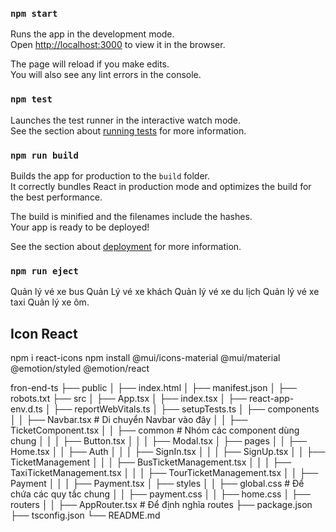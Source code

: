 

### `npm start`

Runs the app in the development mode.\
Open [http://localhost:3000](http://localhost:3000) to view it in the browser.

The page will reload if you make edits.\
You will also see any lint errors in the console.

### `npm test`

Launches the test runner in the interactive watch mode.\
See the section about [running tests](https://facebook.github.io/create-react-app/docs/running-tests) for more information.

### `npm run build`

Builds the app for production to the `build` folder.\
It correctly bundles React in production mode and optimizes the build for the best performance.

The build is minified and the filenames include the hashes.\
Your app is ready to be deployed!

See the section about [deployment](https://facebook.github.io/create-react-app/docs/deployment) for more information.

### `npm run eject`






Quản lý vé xe bus
Quản Lý vé xe khách 
Quản lý vé xe du lịch
Quản lý vé xe taxi
Quản lý xe ôm.

## Icon React
npm i react-icons
npm install @mui/icons-material @mui/material @emotion/styled @emotion/react

fron-end-ts
├── public
│   ├── index.html
│   ├── manifest.json
│   ├── robots.txt
├── src
│   ├── App.tsx
│   ├── index.tsx
│   ├── react-app-env.d.ts
│   ├── reportWebVitals.ts
│   ├── setupTests.ts
│   ├── components
│   │   ├── Navbar.tsx  # Di chuyển Navbar vào đây
│   │   ├── TicketComponent.tsx
│   │   ├── common       # Nhóm các component dùng chung
│   │   │   ├── Button.tsx
│   │   │   ├── Modal.tsx
│   ├── pages
│   │   ├── Home.tsx
│   │   ├── Auth
│   │   │   ├── SignIn.tsx
│   │   │   ├── SignUp.tsx
│   │   ├── TicketManagement
│   │   │   ├── BusTicketManagement.tsx
│   │   │   ├── TaxiTicketManagement.tsx
│   │   │   ├── TourTicketManagement.tsx
│   │   ├── Payment
│   │   │   ├── Payment.tsx
│   ├── styles
│   │   ├── global.css   # Để chứa các quy tắc chung
│   │   ├── payment.css
│   │   ├── home.css
│   ├── routers
│   │   ├── AppRouter.tsx  # Để định nghĩa routes
├── package.json
├── tsconfig.json
└── README.md